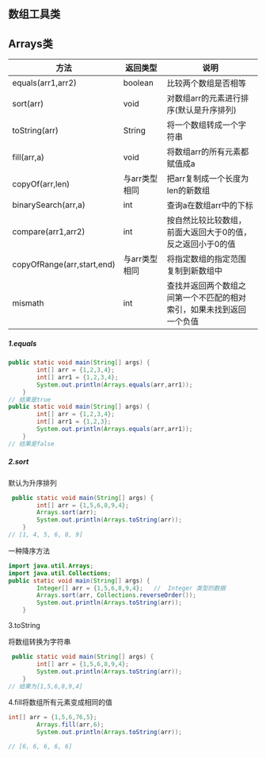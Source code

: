 ## 数组工具类

## Arrays类

| 方法                       | 返回类型      | 说明                                                         |
| -------------------------- | ------------- | ------------------------------------------------------------ |
| equals(arr1,arr2)          | boolean       | 比较两个数组是否相等                                         |
| sort(arr)                  | void          | 对数组arr的元素进行排序(默认是升序排列)                      |
| toString(arr)              | String        | 将一个数组转成一个字符串                                     |
| fill(arr,a)                | void          | 将数组arr的所有元素都赋值成a                                 |
| copyOf(arr,len)            | 与arr类型相同 | 把arr复制成一个长度为len的新数组                             |
| binarySearch(arr,a)        | int           | 查询a在数组arr中的下标                                       |
| compare(arr1,arr2)         | int           | 按自然比较比较数组，前面大返回大于0的值，反之返回小于0的值   |
| copyOfRange(arr,start,end) | 与arr类型相同 | 将指定数组的指定范围复制到新数组中                           |
| mismath                    | int           | 查找并返回两个数组之间第一个不匹配的相对索引，如果未找到返回一个负值 |

##### 1.equals

```java
public static void main(String[] args) {
        int[] arr = {1,2,3,4};
        int[] arr1 = {1,2,3,4};
        System.out.println(Arrays.equals(arr,arr1));
    }
// 结果是true
public static void main(String[] args) {
        int[] arr = {1,2,3,4};
        int[] arr1 = {1,2,3};
        System.out.println(Arrays.equals(arr,arr1));
    }
// 结果是false
```

##### 2.sort

默认为升序排列

```java
 public static void main(String[] args) {
        int[] arr = {1,5,6,8,9,4};
        Arrays.sort(arr);
        System.out.println(Arrays.toString(arr));
    }
// [1, 4, 5, 6, 8, 9]
```

一种降序方法

```java
import java.util.Arrays;
import java.util.Collections; 
public static void main(String[] args) {
        Integer[] arr = {1,5,6,8,9,4};   //  Integer 类型的数据
        Arrays.sort(arr, Collections.reverseOrder());
        System.out.println(Arrays.toString(arr));
    }
```



3.toString

将数组转换为字符串

```java
 public static void main(String[] args) {
        int[] arr = {1,5,6,8,9,4};
        System.out.println(Arrays.toString(arr));
    }
// 结果为[1,5,6,8,9,4]
```

4.fill将数组所有元素变成相同的值

```java
int[] arr = {1,5,6,76,5};
        Arrays.fill(arr,6);
        System.out.println(Arrays.toString(arr));

// [6, 6, 6, 6, 6]
```

